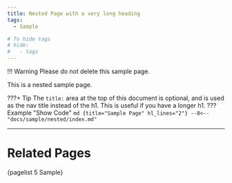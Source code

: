 ```yaml
---
title: Nested Page with a very long heading
tags:
  - Sample

# To hide tags
# hide:
#   - tags
---
```


<!-- # Nested Page with a very long heading -->

!!! Warning
    Please do not delete this sample page.

This is a nested sample page.

???+ Tip
    The `title:` area at the top of this document is optional, and is used as the nav title instead of the h1. This is useful if you have a longer h1.
    ??? Example "Show Code"
        ```md {title="Sample Page" hl_lines="2"}
        --8<-- "docs/sample/nested/index.md"
        ```

---

# Related Pages

{pagelist 5 Sample}

